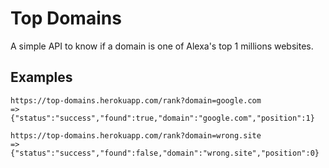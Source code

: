 Top Domains
===========

A simple API to know if a domain is one of Alexa's top 1 millions websites.

## Examples

```
https://top-domains.herokuapp.com/rank?domain=google.com
=> {"status":"success","found":true,"domain":"google.com","position":1}
```

```
https://top-domains.herokuapp.com/rank?domain=wrong.site
=> {"status":"success","found":false,"domain":"wrong.site","position":0}
```
